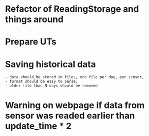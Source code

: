 # Refactor of ReadingStorage and things around

# Prepare UTs

# Saving historical data
    - data should be stored in files, one file per day, per sensor,
    - format should be easy to parse,
    - older file than N days should be removed

# Warning on webpage if data from sensor was readed earlier than update_time * 2
